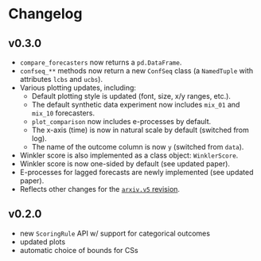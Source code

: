 # Changelog

## v0.3.0

- `compare_forecasters` now returns a `pd.DataFrame`.
- `confseq_**` methods now return a new `ConfSeq` class 
  (a `NamedTuple` with attributes `lcbs` and `ucbs`).
- Various plotting updates, including:
    - Default plotting style is updated (font, size, x/y ranges, etc.).
    - The default synthetic data experiment now includes `mix_01` and `mix_10` forecasters.
    - `plot_comparison` now includes e-processes by default.
    - The x-axis (time) is now in natural scale by default (switched from log).
    - The name of the outcome column is now `y` (switched from `data`).
- Winkler score is also implemented as a class object: `WinklerScore`.
- Winkler score is now one-sided by default (see updated paper).
- E-processes for lagged forecasts are newly implemented (see updated paper).
- Reflects other changes for the [`arxiv.v5` revision](https://arxiv.org/abs/2110.00115).

## v0.2.0

- new `ScoringRule` API w/ support for categorical outcomes
- updated plots
- automatic choice of bounds for CSs
